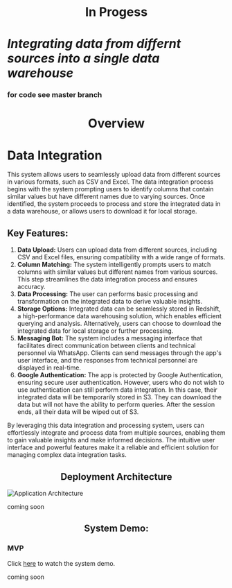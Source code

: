 <h1 align="center">In Progess</h1>
<h1><i>Integrating data from differnt sources into a single data warehouse</i></h1>
<h3>for code see master branch </h3>
<h1 align="center">Overview</h1>
<h1>Data Integration</h1>

<p>This system allows users to seamlessly upload data from different sources in various formats, such as CSV and Excel. The data integration process begins with the system prompting users to identify columns that contain similar values but have different names due to varying sources. Once identified, the system proceeds to process and store the integrated data in a data warehouse, or allows users to download it for local storage.</p>

<h2>Key Features:</h2>

<ol>
  <li><strong>Data Upload:</strong> Users can upload data from different sources, including CSV and Excel files, ensuring compatibility with a wide range of formats.</li>
  
  <li><strong>Column Matching:</strong> The system intelligently prompts users to match columns with similar values but different names from various sources. This step streamlines the data integration process and ensures accuracy.</li>
  
  <li><strong>Data Processing:</strong> The user can performs basic processing and transformation on the integrated data to derive valuable insights.</li>
  
  <li><strong>Storage Options:</strong> Integrated data can be seamlessly stored in Redshift, a high-performance data warehousing solution, which enables efficient querying and analysis. Alternatively, users can choose to download the integrated data for local storage or further processing.</li>
  
  <li><strong>Messaging Bot:</strong> The system includes a messaging interface that facilitates direct communication between clients and technical personnel via WhatsApp. Clients can send messages through the app's user interface, and the responses from technical personnel are displayed in real-time.</li>
  
  <li><strong>Google Authentication:</strong> The app is protected by Google Authentication, ensuring secure user authentication. However, users who do not wish to use authentication can still perform data integration. In this case, their integrated data will be temporarily stored in S3. They can download the data but will not have the ability to perform queries. After the session ends, all their data will be wiped out of S3.</li>
</ol>

<p>By leveraging this data integration and processing system, users can effortlessly integrate and process data from multiple sources, enabling them to gain valuable insights and make informed decisions. The intuitive user interface and powerful features make it a reliable and efficient solution for managing complex data integration tasks.</p>

<h2 align="center">Deployment Architecture</h2>
<img src="path/to/your/app-architecture-image.png" alt="Application Architecture">
<p>coming soon</p>

<h2 align="center">System Demo:</h2>
<h3><b>MVP</b></h3>
<p>Click <a href="https://www.youtube.com/watch?v=your-video-id">here</a> to watch the system demo.</p>
<p>coming soon</p>

